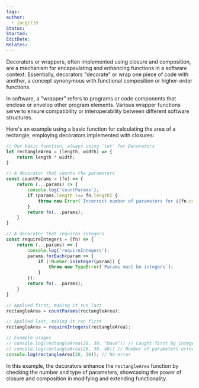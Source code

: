 ```yaml
---
tags: 
author:
  - jacgit18
Status: 
Started: 
EditDate: 
Relates:
---
```

Decorators or wrappers, often implemented using closure and composition, are a mechanism for encapsulating and enhancing functions in a software context. Essentially, decorators "decorate" or wrap one piece of code with another, a concept synonymous with functional composition or higher-order functions.

In software, a "wrapper" refers to programs or code components that enclose or envelop other program elements. Various wrapper functions serve to ensure compatibility or interoperability between different software structures.

Here's an example using a basic function for calculating the area of a rectangle, employing decorators implemented with closures:

```javascript
// Our basic function, always using 'let' for Decorators
let rectangleArea = (length, width) => {
    return length * width;
}

// A decorator that counts the parameters
const countParams = (fn) => {
    return (...params) => {
        console.log('countParams');
        if (params.length !== fn.length) {
            throw new Error(`Incorrect number of parameters for ${fn.name}`);
        }
        return fn(...params);
    }
}

// A decorator that requires integers
const requireIntegers = (fn) => {
    return (...params) => {
        console.log('requireIntegers');
        params.forEach(param => {
            if (!Number.isInteger(param)) {
                throw new TypeError(`Params must be integers`);
            }
        });
        return fn(...params);
    }
}

// Applied first, making it run last
rectangleArea = countParams(rectangleArea);

// Applied last, making it run first
rectangleArea = requireIntegers(rectangleArea);

// Example usages
// console.log(rectangleArea(20, 30, "Dave")) // Caught first by integers error
// console.log(rectangleArea(20, 30, 40)) // Number of parameters error
console.log(rectangleArea(20, 30)); // No error
```

In this example, the decorators enhance the `rectangleArea` function by checking the number and type of parameters, showcasing the power of closure and composition in modifying and extending functionality.